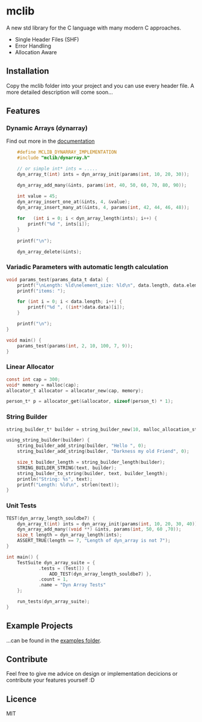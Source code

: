 # mclib

A new std library for the C language with many modern C approaches.

* Single Header Files (SHF)
* Error Handling
* Allocation Aware

## Installation

Copy the mclib folder into your project and you can use every header file.
A more detailed description will come soon...

## Features

### Dynamic Arrays (dynarray)

Find out more in the [documentation](docs/DynamicArray.md)

```c
    #define MCLIB_DYNARRAY_IMPLEMENTATION
    #include "mclib/dynarray.h"

    // or simple int* ints = .....
    dyn_array_t(int) ints = dyn_array_init(params(int, 10, 20, 30));

    dyn_array_add_many(&ints, params(int, 40, 50, 60, 70, 80, 90));

    int value = 45;
    dyn_array_insert_one_at(&ints, 4, &value);
    dyn_array_insert_many_at(&ints, 4, params(int, 42, 44, 46, 48));
    
    for   (int i = 0; i < dyn_array_length(ints); i++) {
        printf("%d ", ints[i]);
    }
    
    printf("\n");

    dyn_array_delete(&ints);
```

### Variadic Parameters with automatic length calculation

```c
void params_test(params_data_t data) {
    printf("\nLength: %ld\nelement_size: %ld\n", data.length, data.element_size);
    printf("items: ");

    for (int i = 0; i < data.length; i++) {
        printf("%d ", ((int*)data.data)[i]);
    }

    printf("\n");
}

void main() {
    params_test(params(int, 2, 10, 100, 7, 9));
}
```

### Linear Allocator

```c
const int cap = 300;
void* memory = malloc(cap);
allocator_t allocator = allocator_new(cap, memory);

person_t* p = allocator_get(&allocator, sizeof(person_t) * 1);
```

### String Builder

```c
string_builder_t* builder = string_builder_new(10, malloc_allocation_strategy());

using_string_builder(builder) {
    string_builder_add_string(builder, "Hello ", 0);
    string_builder_add_string(builder, "Darkness my old Friend", 0);

    size_t builder_length = string_builder_length(builder);
    STRING_BUILDER_STRING(text, builder);
    string_builder_to_string(builder, text, builder_length);
    println("String: %s", text);
    printf("Length: %ld\n", strlen(text));
}
```

### Unit Tests

```c
TEST(dyn_array_length_souldbe7) {
    dyn_array_t(int) ints = dyn_array_init(params(int, 10, 20, 30, 40));
    dyn_array_add_many((void **) &ints, params(int, 50, 60 ,70));
    size_t length = dyn_array_length(ints);
    ASSERT_TRUE(length == 7, "Length of dyn_array is not 7");
}

int main() {
    TestSuite dyn_array_suite = {
            .tests = (Test[]) {
                ADD_TEST(dyn_array_length_souldbe7) },
            .count = 1,
            .name = "Dyn Array Tests"
    };

    run_tests(dyn_array_suite);
}
```

## Example Projects

...can be found in the [examples folder](examples).

## Contribute

Feel free to give me advice on design or implementation decicions or contribute your features yourself :D

## Licence

MIT
